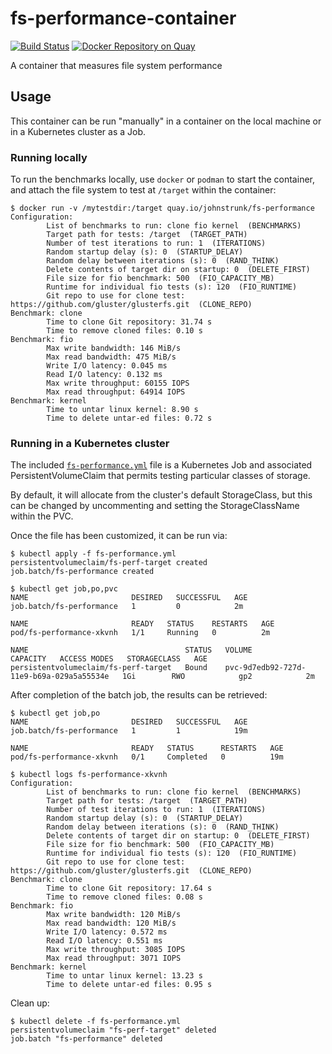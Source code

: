 # fs-performance-container

[![Build
Status](https://travis-ci.com/JohnStrunk/fs-performance-container.svg?branch=master)](https://travis-ci.com/JohnStrunk/fs-performance-container)
[![Docker Repository on
Quay](https://quay.io/repository/johnstrunk/fs-performance/status "Docker
Repository on Quay")](https://quay.io/repository/johnstrunk/fs-performance)

A container that measures file system performance

## Usage

This container can be run "manually" in a container on the local machine or in a
Kubernetes cluster as a Job.

### Running locally

To run the benchmarks locally, use `docker` or `podman` to start the container,
and attach the file system to test at `/target` within the container:

```
$ docker run -v /mytestdir:/target quay.io/johnstrunk/fs-performance
Configuration:
        List of benchmarks to run: clone fio kernel  (BENCHMARKS)
        Target path for tests: /target  (TARGET_PATH)
        Number of test iterations to run: 1  (ITERATIONS)
        Random startup delay (s): 0  (STARTUP_DELAY)
        Random delay between iterations (s): 0  (RAND_THINK)
        Delete contents of target dir on startup: 0  (DELETE_FIRST)
        File size for fio benchmark: 500  (FIO_CAPACITY_MB)
        Runtime for individual fio tests (s): 120  (FIO_RUNTIME)
        Git repo to use for clone test: https://github.com/gluster/glusterfs.git  (CLONE_REPO)
Benchmark: clone
        Time to clone Git repository: 31.74 s
        Time to remove cloned files: 0.10 s
Benchmark: fio
        Max write bandwidth: 146 MiB/s
        Max read bandwidth: 475 MiB/s
        Write I/O latency: 0.045 ms
        Read I/O latency: 0.132 ms
        Max write throughput: 60155 IOPS
        Max read throughput: 64914 IOPS
Benchmark: kernel
        Time to untar linux kernel: 8.90 s
        Time to delete untar-ed files: 0.72 s
```

### Running in a Kubernetes cluster

The included [`fs-performance.yml`](fs-performance.yml) file is a Kubernetes Job
and associated PersistentVolumeClaim that permits testing particular classes of
storage.

By default, it will allocate from the cluster's default StorageClass, but this
can be changed by uncommenting and setting the StorageClassName within the PVC.

Once the file has been customized, it can be run via:

```
$ kubectl apply -f fs-performance.yml
persistentvolumeclaim/fs-perf-target created
job.batch/fs-performance created

$ kubectl get job,po,pvc
NAME                       DESIRED   SUCCESSFUL   AGE
job.batch/fs-performance   1         0            2m

NAME                       READY   STATUS    RESTARTS   AGE
pod/fs-performance-xkvnh   1/1     Running   0          2m

NAME                                   STATUS   VOLUME                                     CAPACITY   ACCESS MODES   STORAGECLASS   AGE
persistentvolumeclaim/fs-perf-target   Bound    pvc-9d7edb92-727d-11e9-b69a-029a5a55534e   1Gi        RWO            gp2            2m
```

After completion of the batch job, the results can be retrieved:

```
$ kubectl get job,po
NAME                       DESIRED   SUCCESSFUL   AGE
job.batch/fs-performance   1         1            19m

NAME                       READY   STATUS      RESTARTS   AGE
pod/fs-performance-xkvnh   0/1     Completed   0          19m

$ kubectl logs fs-performance-xkvnh
Configuration:
        List of benchmarks to run: clone fio kernel  (BENCHMARKS)
        Target path for tests: /target  (TARGET_PATH)
        Number of test iterations to run: 1  (ITERATIONS)
        Random startup delay (s): 0  (STARTUP_DELAY)
        Random delay between iterations (s): 0  (RAND_THINK)
        Delete contents of target dir on startup: 0  (DELETE_FIRST)
        File size for fio benchmark: 500  (FIO_CAPACITY_MB)
        Runtime for individual fio tests (s): 120  (FIO_RUNTIME)
        Git repo to use for clone test: https://github.com/gluster/glusterfs.git  (CLONE_REPO)
Benchmark: clone
        Time to clone Git repository: 17.64 s
        Time to remove cloned files: 0.08 s
Benchmark: fio
        Max write bandwidth: 120 MiB/s
        Max read bandwidth: 120 MiB/s
        Write I/O latency: 0.572 ms
        Read I/O latency: 0.551 ms
        Max write throughput: 3085 IOPS
        Max read throughput: 3071 IOPS
Benchmark: kernel
        Time to untar linux kernel: 13.23 s
        Time to delete untar-ed files: 0.95 s
```

Clean up:

```
$ kubectl delete -f fs-performance.yml
persistentvolumeclaim "fs-perf-target" deleted
job.batch "fs-performance" deleted
```
